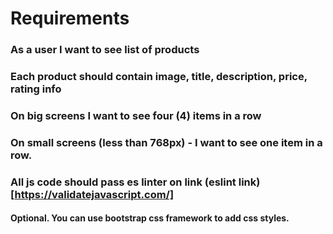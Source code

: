 # Requirements

### As a user I want to see list of products
### Each product should contain image, title, description, price, rating info
### On big screens I want to see four (4) items in a row
### On small screens (less than 768px) - I want to see one item in a row.
### All js code should pass es linter on link (eslint link)[https://validatejavascript.com/]

#### Optional. You can use bootstrap css framework to add css styles.
